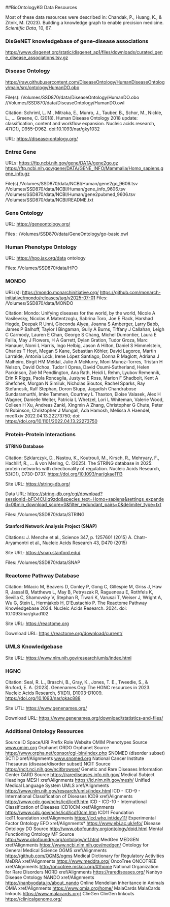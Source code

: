 ##BioOntologyKG Data Resources

Most of these data resources were described in: Chandak, P., Huang, K., & Zitnik, M. (2023). Building a knowledge graph to enable precision medicine. <i>Scientific Data,</i> 10, 67.

### DisGeNET knowledgebase of gene-disease associations
https://www.disgenet.org/static/disgenet_ap1/files/downloads/curated_gene_disease_associations.tsv.gz 

### Disease Ontology
https://raw.githubusercontent.com/DiseaseOntology/HumanDiseaseOntology/main/src/ontology/HumanDO.obo

File(s): /Volumes/SSD870/data/DiseaseOntology/HumanDO.obo
        //Volumes/SSD870/data/DiseaseOntology/HumanDO.owl


Citation: Schriml, L. M., Mitraka, E., Munro, J., Tauber, B., Schor, M., Nickle, L., … Greene, C. (2018). Human Disease Ontology 2018 update: classification, content and workflow expansion. Nucleic acids research, 47(D1), D955–D962. doi:10.1093/nar/gky1032

URL: https://disease-ontology.org/

### Entrez Gene

URLs: https://ftp.ncbi.nih.gov/gene/DATA/gene2go.gz
       https://ftp.ncbi.nih.gov/gene/DATA/GENE_INFO/Mammalia/Homo_sapiens.gene_info.gz

File(s) /Volumes/SSD870/data/NCBI/Human/gene2go_9606.tsv
        /Volumes/SSD870/data/NCBI/Human/gene_info_9606.tsv
        /Volumes/SSD870/data/NCBI/Human/gene2pubmed_9606.tsv
        /Volumes/SSD870/data/NCBI/README.txt

### Gene Ontology

URL: https://geneontology.org/

Files : /Volumes/SSD870/data/GeneOntology/go-basic.owl

### Human Phenotype Ontology

URL: https://hpo.jax.org/data ontology

Files: /Volumes/SSD870/data/HPO

### MONDO

URL(s):  https://mondo.monarchinitiative.org/
         https://github.com/monarch-initiative/mondo/releases/tag/v2025-07-01
Files: /Volumes/SSD870/data/MONDO

Citation: Mondo: Unifying diseases for the world, by the world, Nicole A Vasilevsky, Nicolas A Matentzoglu, Sabrina Toro, Joe E Flack, Harshad Hegde, Deepak R Unni, Gioconda Alyea, Joanna S Amberger, Larry Babb, James P Balhoff, Taylor I Bingaman, Gully A Burns, Tiffany J Callahan, Leigh C Carmody, Lauren E Chan, George S Chang, Michel Dumontier, Laura E Failla, May J Flowers, H A Garrett, Dylan Gration, Tudor Groza, Marc Hanauer, Nomi L Harris, Ingo Helbig, Jason A Hilton, Daniel S Himmelstein, Charles T Hoyt, Megan S Kane, Sebastian Köhler, David Lagorce, Martin Larralde, Antonia Lock, Irene López Santiago, Donna R Maglott, Adriana J Malheiro, Birgit HM Meldal, Julie A McMurry, Moni Munoz-Torres, Tristan H Nelson, David Ochoa, Tudor I Oprea, David Osumi-Sutherland, Helen Parkinson, Zoë M Pendlington, Ana Rath, Heidi L Rehm, Lyubov Remennik, Erin R Riggs, Paola Roncaglia, Justyne E Ross, Marion F Shadbolt, Kent A Shefchek, Morgan N Similuk, Nicholas Sioutos, Rachel Sparks, Ray Stefancsik, Ralf Stephan, Doron Stupp, Jagadish Chandrabose Sundaramurthi, Imke Tammen, Courtney L Thaxton, Eloise Valasek, Alex H Wagner, Danielle Welter, Patricia L Whetzel, Lori L Whiteman, Valerie Wood, Colleen H Xu, Andreas Zankl, Xingmin A Zhang, Christopher G Chute, Peter N Robinson, Christopher J Mungall, Ada Hamosh, Melissa A Haendel, medRxiv 2022.04.13.22273750; doi: https://doi.org/10.1101/2022.04.13.22273750

### Protein-Protein Interactions

#### STRING Database

Citation: Szklarczyk, D., Nastou, K., Koutrouli, M., Kirsch, R., Mehryary, F., Hachilif, R., ... & von Mering, C. (2025). The STRING database in 2025: protein networks with directionality of regulation. Nucleic Acids Research, 53(D1), D730-D737. https://doi.org/10.1093/nar/gkae1113

Site URL: https://string-db.org/

Data URL: https://string-db.org/cgi/download?sessionId=bFO4CUIq9zdq&species_text=Homo+sapiens&settings_expanded=0&min_download_score=0&filter_redundant_pairs=0&delimiter_type=txt

Files: /Volumes/SSD870/data/STRING

#### Stanford Network Analysis Project (SNAP)

Citations: J. Menche et al., Science 347, p. 1257601 (2015)
           A. Chatr-Aryamontri et al., Nucleic Acids Research 43, D470 (2015)

Site URL: https://snap.stanford.edu/

Files: /Volumes/SSD870/data/SNAP

### Reactome Pathway Database
Citation: Milacic M, Beavers D, Conley P, Gong C, Gillespie M, Griss J, Haw R, Jassal B, Matthews L, May B, Petryszak R, Ragueneau E, Rothfels K, Sevilla C, Shamovsky V, Stephan R, Tiwari K, Varusai T, Weiser J, Wright A, Wu G, Stein L, Hermjakob H, D’Eustachio P. The Reactome Pathway Knowledgebase 2024. Nucleic Acids Research. 2024. doi: 10.1093/nar/gkad102

Site URL: https://reactome.org

Download URL: https://reactome.org/download/current/


### UMLS Knowledgebase

Site URL: https://www.nlm.nih.gov/research/umls/index.html

### HGNC

Citation: Seal, R. L., Braschi, B., Gray, K., Jones, T. E., Tweedie, S., & Bruford, E. A. (2023). Genenames.Org: The HGNC resources in 2023. Nucleic Acids Research, 51(D1), D1003-D1009. https://doi.org/10.1093/nar/gkac888

Site UTL: https://www.genenames.org/

Download URL: https://www.genenames.org/download/statistics-and-files/



### Additional Ontology Resources


Source	ID Space/URI Prefix	Role	Website
OMIM Phenotypes	Source	www.omim.org
Orphanet	ORDO Orphanet	Source	https://www.orpha.net/consor/cgi-bin/index.php
SNOMED (disorder subset)	SCTID	xref/Alignments	www.snomed.org
National Cancer Institute Thesaurus (disease/disorder subset)	NCIT	Source	https://ncit.nci.nih.gov/ncitbrowser/
Genetic and Rare Diseases Information Center	GARD	Source	https://rarediseases.info.nih.gov/
Medical Subject Headings	MESH	xref/Alignments	https://id.nlm.nih.gov/mesh/
Unified Medical Language System	UMLS	xref/Alignments	https://www.nlm.nih.gov/research/umls/index.html
ICD - ICD-9 - International Classification of Diseases	ICD9	xref/Alignments	https://www.cdc.gov/nchs/icd/icd9.htm
ICD - ICD-10 - International Classification of Diseases	ICD10CM	xref/Alignments	https://www.cdc.gov/nchs/icd/icd10cm.htm
ICD11 Foundation	icd11.foundation	xref/Alignments	https://icd.who.int/dev11/
Experimental Factor Ontology	EFO	xref/Alignments*	https://www.ebi.ac.uk/efo/
Disease Ontology	DO	Source	http://www.obofoundry.org/ontology/doid.html
Mental Functioning Ontology	MF	Source	http://www.obofoundry.org/ontology/mf.html
MedGen	MEDGEN	xref/Alignments	https://www.ncbi.nlm.nih.gov/medgen/
Ontology for General Medical Science	OGMS	xref/Alignments	https://github.com/OGMS/ogms
Medical Dictionary for Regulatory Activities	MeDRA	xref/Alignments	https://www.meddra.org/
OncoTree	ONCOTREE	xref/Alignments	http://oncotree.mskcc.org/#/home
National Organization for Rare Disorders	NORD	xref/Alignments	https://rarediseases.org/
Nanbyo Disease Ontology	NANDO	xref/Alignments	https://nanbyodata.jp/about_nando
Online Mendelian Inheritance in Animals	OMIA	xref/Alignments	https://www.omia.org/home/
MalaCards	MalaCards	linkouts	https://www.malacards.org/
ClinGen	ClinGen	linkouts	https://clinicalgenome.org/





